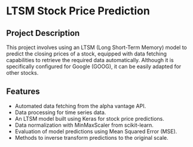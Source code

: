 # LTSM Stock Price Prediction

## Project Description
This project involves using an LTSM (Long Short-Term Memory) model to predict the closing prices of a stock, equipped with data fetching capabilities to retrieve the required data automatically. Although it is specifically configured for Google (GOOG), it can be easily adapted for other stocks.

## Features
- Automated data fetching from the alpha vantage API.
- Data processing for time series data.
- An LTSM model built using Keras for stock price predictions.
- Data normalization with MinMaxScaler from scikit-learn.
- Evaluation of model predictions using Mean Squared Error (MSE).
- Methods to inverse transform predictions to the original scale.
